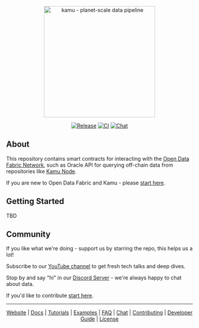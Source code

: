 <div align="center">

<img alt="kamu - planet-scale data pipeline" src="docs/readme_files/kamu_logo.png" width=300/>

<p>

[![Release](https://img.shields.io/github/v/release/kamu-data/kamu-contracts?include_prereleases&logo=npm&logoColor=orange&style=for-the-badge)](https://github.com/kamu-data/kamu-contracts/releases/latest)
[![CI](https://img.shields.io/github/actions/workflow/status/kamu-data/kamu-contracts/build.yaml?logo=githubactions&label=CI&logoColor=white&style=for-the-badge&branch=master)](https://github.com/kamu-data/kamu-contracts/actions)
[![Chat](https://shields.io/discord/898726370199359498?style=for-the-badge&logo=discord&label=Discord)](https://discord.gg/nU6TXRQNXC)

</p>
</div>

## About

This repository contains smart contracts for interacting with the
[Open Data Fabric Network](https://docs.kamu.dev/odf/), such as Oracle API for querying off-chain
data from repositories like [Kamu Node](https://docs.kamu.dev/node/).

If you are new to Open Data Fabric and Kamu - please [start here](https://docs.kamu.dev/welcome/).

## Getting Started

TBD

## Community

If you like what we're doing - support us by starring the repo, this helps us a lot!

Subscribe to our [YouTube channel](https://www.youtube.com/channel/UCWciDIWI_HsJ6Md_DdyJPIQ) to get
fresh tech talks and deep dives.

Stop by and say "hi" in our [Discord Server](https://discord.gg/nU6TXRQNXC) - we're always happy to
chat about data.

If you'd like to contribute [start here](https://docs.kamu.dev/contrib/).

---

<div align="center">
  
[Website] | [Docs] | [Tutorials] | [Examples] | [FAQ] | [Chat] | [Contributing] | [Developer Guide] | [License]

</div>

[Tutorials]: https://docs.kamu.dev/cli/learn/learning-materials/
[Examples]: https://docs.kamu.dev/cli/learn/examples/
[Docs]: https://docs.kamu.dev/cli/
[Documentation]: https://docs.kamu.dev/cli/
[Demo]: https://docs.kamu.dev/cli/get-started/self-serve-demo/
[FAQ]: https://docs.kamu.dev/cli/get-started/faq/
[Chat]: https://discord.gg/nU6TXRQNXC
[Contributing]: https://docs.kamu.dev/contrib/
[Developer Guide]: ./DEVELOPER.md
[License]: https://docs.kamu.dev/contrib/license/
[Website]: https://kamu.dev
